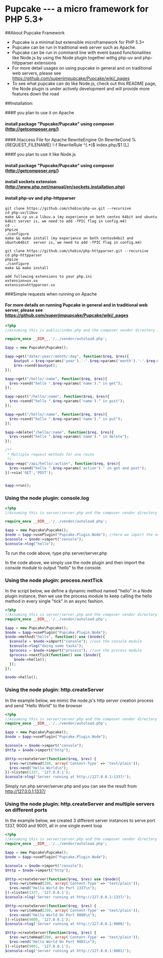 Pupcake --- a micro framework for PHP 5.3+
=======================================

##About Pupcake Framework
+ Pupcake is a minimal but extensible microframework for PHP 5.3+
+ Pupcake can be run in traditional web server such as Apache.
+ Pupcake can be run in command line with event based functionalities like Node.js by using the Node plugin together withg php-uv and php-httpparser extensions
+ For more detail usages on using pupcake in general and on traditional web servers, please see https://github.com/superjimpupcake/Pupcake/wiki/_pages
+ To see what pupcake can do like Node.js, check out this README page, the Node plugin is under actively development and will provide more features down the road

##Installation:

###If you plan to use it on Apache
#### install package "Pupcake/Pupcake" using composer (http://getcomposer.org/)
####.htaccess File for Apache
    RewriteEngine On
    RewriteCond %{REQUEST_FILENAME} !-f
    RewriteRule ^(.*)$ index.php/$1 [L]

###If you plan to use it like Node.js
#### install package "Pupcake/Pupcake" using composer (http://getcomposer.org/)
#### install sockets extension (http://www.php.net/manual/en/sockets.installation.php)
#### install php-uv and php-httpparser
    git clone https://github.com/chobie/php-uv.git --recursive
    cd php-uv/libuv
    make && cp uv.a libuv.a (my experience on both centos 64bit and ubuntu 64bit server is, we need to add -fPIC flag in config.m4)
    cd ..
    phpize
    ./configure
    make && make install (my experience on both centos64bit and ubuntu64bit  server is, we need to add -fPIC flag in config.m4)

    git clone https://github.com/chobie/php-httpparser.git --recursive
    cd php-httpparser
    phpize
    ./configure
    make && make install

    add following extensions to your php.ini
    extension=uv.so
    extension=httpparser.so


###Simple requests when running on Apache
#### For more details on running Pupcake in general and in traditional web server, please see https://github.com/superjimpupcake/Pupcake/wiki/_pages
```php
<?php
//Assuming this is public/index.php and the composer vendor directory is ../vendor

require_once __DIR__.'/../vendor/autoload.php';

$app = new Pupcake\Pupcake();

$app->get("date/:year/:month/:day", function($req, $res){
    $output = $req->params('year').'-'.$req->params('month').'-'.$req->params('day');
    $res->send($output);
});

$app->get("/hello/:name", function($req, $res){
  $res->send("hello ".$req->params('name')." in get");
});

$app->post("/hello/:name", function($req, $res){
  $res->send("hello ".$req->params('name')." in post");
});

$app->put("/hello/:name", function($req, $res){
  $res->send("hello ".$req->params('name')." in put");
});

$app->delete("/hello/:name", function($req, $res){
  $res->send("hello ".$req->params('name')." in delete");
});

/**
 * Multiple request methods for one route
 */
$app->map("/api/hello/:action", function($req, $res){
  $res->send("hello ".$req->params('action')." in get and post");
})->via('GET','POST');


$app->run();
```

### Using the node plugin: console.log
```php
<?php
//Assuming this is server/server.php and the composer vendor directory is ../vendor

require_once __DIR__.'/../vendor/autoload.php';

$app = new Pupcake\Pupcake();
$node = $app->usePlugin("Pupcake.Plugin.Node"); //here we import the node plugin
$console = $node->import("console");
$console->log("hello");
```
To run the code above, type php server/server.php

In the code above, we simply use the node plugin and then import the console module to output "hello" to the console.

### Using the node plugin: process.nextTick
In the script below, we define a dynamic method named "hello" in a Node plugin instance, then we use the process module to keep calling the hello method in every single "tick" 
in an async fashion.
```php
<?php
//Assuming this is server/server.php and the composer vendor directory is ../vendor
require_once __DIR__.'/../vendor/autoload.php';

$app = new Pupcake\Pupcake();
$node = $app->usePlugin("Pupcake.Plugin.Node");
$node->method("hello", function() use ($node){
  $console = $node->import("console"); //use the console module
  $console->log("doing some tasks");
  $process = $node->import("process"); //use the process module
  $process->nextTick(function() use ($node){
    $node->hello(); 
  });
});

$node->hello();
```

### Using the node plugin: http.createServer
In the example below, we mimic the node.js's http server creation process and send "Hello World" to the browser
```php
<?php
//Assuming this is server/server.php and the composer vendor directory is ../vendor
require_once __DIR__.'/../vendor/autoload.php';

$app = new Pupcake\Pupcake();
$node = $app->usePlugin("Pupcake.Plugin.Node");

$console = $node->import("console");
$http = $node->import("http");

$http->createServer(function($req, $res) {
  $res->writeHead(200, array('Content-Type' => 'text/plain'));
  $res->end("Hello World\n");
})->listen(1337, '127.0.0.1');
$console->log('Server running at http://127.0.0.1:1337/');
```
Simply run php server/server.php and you can see the result from http://127.0.0.1:1337/

### Using the node plugin: http.createServer and multiple servers on different ports
In the example below, we created 3 different server instances to serve port 1337, 9000 and 9001, all in one single event loop
```php
<?php
//Assuming this is server/server.php and the composer vendor directory is ../vendor
require_once __DIR__.'/../vendor/autoload.php';

$app = new Pupcake\Pupcake();
$node = $app->usePlugin("Pupcake.Plugin.Node");

$console = $node->import("console");
$http = $node->import("http");

$http->createServer(function($req, $res) use ($node){
  $res->writeHead(200, array('Content-Type' => 'text/plain'));
  $res->end("Hello World On Port 1337\n");
})->listen(1337, '127.0.0.1');
$console->log('Server running at http://127.0.0.1:1337/');

$http->createServer(function($req, $res) {
  $res->writeHead(200, array('Content-Type' => 'text/plain'));
  $res->end("Hello World On Port 9000\n");
})->listen(9000, '127.0.0.1');
$console->log('Server running at http://127.0.0.1:9000/');

$http->createServer(function($req, $res) {
  $res->writeHead(200, array('Content-Type' => 'text/plain'));
  $res->end("Hello World On Port 9001\n");
})->listen(9001, '127.0.0.1');
$console->log('Server running at http://127.0.0.1:9001/');
```
